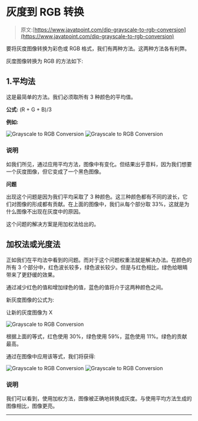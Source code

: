 # 灰度到 RGB 转换

> 原文:[https://www.javatpoint.com/dip-grayscale-to-rgb-conversion](https://www.javatpoint.com/dip-grayscale-to-rgb-conversion)

要将灰度图像转换为彩色或 RGB 格式，我们有两种方法。这两种方法各有利弊。

灰度图像转换为 RGB 的方法如下:

## 1.平均法

这是最简单的方法。我们必须取所有 3 种颜色的平均值。

**公式:** (R + G + B)/3

**例如:**

![Grayscale to RGB Conversion](../Images/3e27da867bf22a1f72e4dda28bda1126.png) ![Grayscale to RGB Conversion](../Images/9ce5b920872e9cf88245788a4d92a10e.png)

### 说明

如我们所见，通过应用平均方法，图像中有变化。但结果出乎意料，因为我们想要一个灰度图像，但它变成了一个黑色图像。

**问题**

出现这个问题是因为我们平均采取了 3 种颜色。这三种颜色都有不同的波长，它们对图像的形成都有贡献。在上面的图像中，我们从每个部分取 33%，这就是为什么图像不出现在灰度中的原因。

这个问题的解决方案是用加权法给出的。

## 加权法或光度法

正如我们在平均法中看到的问题。而对于这个问题权重法就是解决办法。在颜色的所有 3 个部分中，红色波长较多，绿色波长较少。但是与红色相比，绿色给眼睛带来了更舒缓的效果。

通过减少红色的值和增加绿色的值，蓝色的值将介于这两种颜色之间。

新灰度图像的公式为:

让新的灰度图像为 X

![Grayscale to RGB Conversion](../Images/fd7290b1deb84620edeeb9fc33bd111f.png)

根据上面的等式，红色使用 30%，绿色使用 59%，蓝色使用 11%。绿色的贡献最高。

通过在图像中应用该等式，我们将获得:

![Grayscale to RGB Conversion](../Images/972c07f5d2c2c004bdf11162ba50d33a.png) ![Grayscale to RGB Conversion](../Images/55977a27492f49622b45ac026dec78ab.png)

### 说明

我们可以看到，使用加权方法，图像被正确地转换成灰度。与使用平均方法生成的图像相比，图像更亮。

* * *